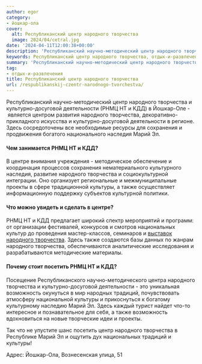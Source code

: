 ```yaml
---
author: egor
category:
- йошкар-ола
cover:
  alt: Республиканский центр народного творчества
  image: 2024/04/cetral.jpg
date: '2024-04-11T12:00:38+00:00'
description: 'Республиканский научно-методический центр народного творчества и культурно-досуговой деятельности (РНМЦ НТ и КДД) в Йошкар-Оле - является центром...'
keywords: Республиканский центр народного творчества, отдых-и-развлечения, народного, творчества, рнмц, кдд, культурно, досуговой, деятельности, марий, культуры, также, научно, центр, йошкар, сохранения, наследия
summary: 'Республиканский научно-методический центр народного творчества и культурно-досуговой деятельности (РНМЦ НТ и КДД) в Йошкар-Оле - является центром...'
tag:
- отдых-и-развлечения
title: Республиканский центр народного творчества
url: /respublikanskij-czentr-narodnogo-tvorchestva/
---
```


Республиканский научно\-методический центр народного творчества и культурно\-досуговой деятельности (РНМЦ НТ и КДД) в Йошкар\-Оле \-  является центром развития народного творчества, декоративно-прикладного искусства и культурно-досуговой деятельности в регионе. Здесь сосредоточены все необходимые ресурсы для сохранения и продвижения богатого национального наследия Марий Эл.

#### Чем занимается РНМЦ НТ и КДД?

В центре внимания учреждения \- методическое обеспечение и координация процессов сохранения нематериального культурного наследия, развитие народного творчества и социокультурной интеграции. Оно организует региональные и межмуниципальные проекты в сфере традиционной культуры, а также осуществляет информационную поддержку субъектов культурной политики.

#### Что можно увидеть и сделать в центре?

РНМЦ НТ и КДД предлагает широкий спектр мероприятий и программ: от организации фестивалей, конкурсов и смотров национальных культур до проведения мастер-классов, семинаров и [выставок народного творчества](/cherez-tvorchestvo-v-professiyu/). Здесь также создаются базы данных по жанрам народного творчества, обеспечиваются аналитические исследования и разрабатываются методические материалы.

#### Почему стоит посетить РНМЦ НТ и КДД?

Посещение Республиканского научно\-методического центра народного творчества и культурно\-досуговой деятельности \- это уникальная возможность окунуться в мир народных традиций, почувствовать атмосферу национальной культуры и прикоснуться к богатому культурному наследию Марий Эл. Здесь каждый турист найдет что-то интересное и познавательное для себя, а также возможность вдохновиться на новые творческие идеи и проекты.

Так что не упустите шанс посетить центр народного творчества в Республике Марий Эл и ощутить дух национальных традиций и культуры!

Адрес: Йошкар-Ола, Вознесенская улица, 51